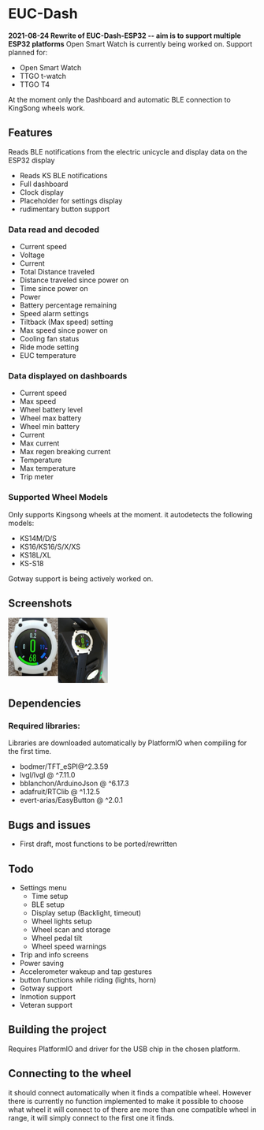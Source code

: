 # EUC-Dash

**2021-08-24 Rewrite of EUC-Dash-ESP32 -- aim is to support multiple ESP32 platforms** 
Open Smart Watch is currently being worked on. Support planned for:
- Open Smart Watch
- TTGO t-watch
- TTGO T4

At the moment only the Dashboard and automatic BLE connection to KingSong wheels work.

## Features
Reads BLE notifications from the electric unicycle and display data on the ESP32 display
- Reads KS BLE notifications
- Full dashboard
- Clock display
- Placeholder for settings display
- rudimentary button support

### Data read and decoded
- Current speed
- Voltage
- Current
- Total Distance traveled
- Distance traveled since power on
- Time since power on
- Power
- Battery percentage remaining
- Speed alarm settings
- Tiltback (Max speed) setting
- Max speed since power on
- Cooling fan status
- Ride mode setting
- EUC temperature
### Data displayed on dashboards
- Current speed 
- Max speed
- Wheel battery level
- Wheel max battery
- Wheel min battery
- Current
- Max current
- Max regen breaking current
- Temperature 
- Max temperature 
- Trip meter 

### Supported Wheel Models
Only supports Kingsong wheels at the moment. it autodetects the following models:
- KS14M/D/S
- KS16/KS16/S/X/XS
- KS18L/XL
- KS-S18

Gotway support is being actively worked on.

## Screenshots
<div> 
  <img src="https://github.com/Pickelhaupt/EUC-Dash/raw/master/Images/OSW-Dash-5.jpg" width="20%" align="left"/>
  <img src="https://github.com/Pickelhaupt/EUC-Dash/raw/master/Images/OSW-Dash-ks16x-2.jpg" width="20%" align="center"/>
</div>

## Dependencies
### Required libraries:
Libraries are downloaded automatically by PlatformIO when compiling for the first time.
- bodmer/TFT_eSPI@^2.3.59
- lvgl/lvgl @ ^7.11.0
- bblanchon/ArduinoJson @ ^6.17.3
- adafruit/RTClib @ ^1.12.5
- evert-arias/EasyButton @ ^2.0.1

## Bugs and issues
- First draft, most functions to be ported/rewritten

## Todo
- Settings menu
  - Time setup
  - BLE setup
  - Display setup (Backlight, timeout)
  - Wheel lights setup
  - Wheel scan and storage
  - Wheel pedal tilt
  - Wheel speed  warnings
- Trip and info screens
- Power saving
- Accelerometer wakeup and tap gestures
- button functions while riding (lights, horn)
- Gotway support
- Inmotion support
- Veteran support

## Building the project
Requires PlatformIO and driver for the USB chip in the chosen platform. 
## Connecting to the wheel
it should connect automatically when it finds a compatible wheel. However there is currently no function implemented to make it possible to choose what wheel it will connect to of there are more than one compatible wheel in range, it will simply connect to the first one it finds.
